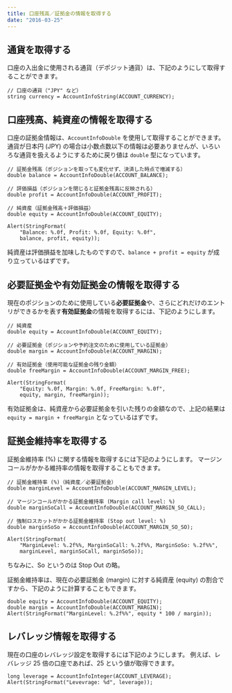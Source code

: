 ```yaml
---
title: 口座残高／証拠金の情報を取得する
date: "2016-03-25"
---
```



通貨を取得する
----

口座の入出金に使用される通貨（デポジット通貨）は、下記のようにして取得することができます。

```mql
// 口座の通貨（"JPY" など）
string currency = AccountInfoString(ACCOUNT_CURRENCY);
```


口座残高、純資産の情報を取得する
----

口座の証拠金情報は、`AccountInfoDouble` を使用して取得することができます。
通貨が日本円 (JPY) の場合は小数点数以下の情報は必要ありませんが、いろいろな通貨を扱えるようにするために戻り値は `double` 型になっています。


```mql
// 証拠金残高（ポジションを取っても変化せず、決済した時点で増減する）
double balance = AccountInfoDouble(ACCOUNT_BALANCE);

// 評価損益（ポジションを閉じると証拠金残高に反映される）
double profit = AccountInfoDouble(ACCOUNT_PROFIT);

// 純資産（証拠金残高＋評価損益）
double equity = AccountInfoDouble(ACCOUNT_EQUITY);

Alert(StringFormat(
    "Balance: %.0f, Profit: %.0f, Equity: %.0f",
    balance, profit, equity));
```

純資産は評価損益を加味したものですので、`balance + profit = equity` が成り立っているはずです。


必要証拠金や有効証拠金の情報を取得する
----

現在のポジションのために使用している**必要証拠金**や、さらにどれだけのエントリができるかを表す**有効証拠金**の情報を取得するには、下記のようにします。

```mql
// 純資産
double equity = AccountInfoDouble(ACCOUNT_EQUITY);

// 必要証拠金（ポジションや予約注文のために使用している証拠金）
double margin = AccountInfoDouble(ACCOUNT_MARGIN);

// 有効証拠金（使用可能な証拠金の残り金額）
double freeMargin = AccountInfoDouble(ACCOUNT_MARGIN_FREE);

Alert(StringFormat(
    "Equity: %.0f, Margin: %.0f, FreeMargin: %.0f",
    equity, margin, freeMargin));
```

有効証拠金は、純資産から必要証拠金を引いた残りの金額なので、上記の結果は `equity = margin + freeMargin` となっているはずです。


証拠金維持率を取得する
----

証拠金維持率 (%) に関する情報を取得するには下記のようにします。
マージンコールがかかる維持率の情報を取得することもできます。

```mql
// 証拠金維持率 (%)（純資産／必要証拠金）
double marginLevel = AccountInfoDouble(ACCOUNT_MARGIN_LEVEL);

// マージンコールがかかる証拠金維持率 (Margin call level: %)
double marginSoCall = AccountInfoDouble(ACCOUNT_MARGIN_SO_CALL);

// 強制ロスカットがかかる証拠金維持率 (Stop out level: %)
double marginSoSo = AccountInfoDouble(ACCOUNT_MARGIN_SO_SO);

Alert(StringFormat(
    "MarginLevel: %.2f%%, MarginSoCall: %.2f%%, MarginSoSo: %.2f%%",
    marginLevel, marginSoCall, marginSoSo));
```

ちなみに、So というのは Stop Out の略。

証拠金維持率は、現在の必要証拠金 (margin) に対する純資産 (equity) の割合ですから、下記のように計算することもできます。

```mql
double equity = AccountInfoDouble(ACCOUNT_EQUITY);
double margin = AccountInfoDouble(ACCOUNT_MARGIN);
Alert(StringFormat("MarginLevel: %.2f%%", equity * 100 / margin));
```


レバレッジ情報を取得する
----

現在の口座のレバレッジ設定を取得するには下記のようにします。
例えば、レバレッジ 25 倍の口座であれば、25 という値が取得できます。

```mql
long leverage = AccountInfoInteger(ACCOUNT_LEVERAGE);
Alert(StringFormat("Levevrage: %d", leverage));
```

